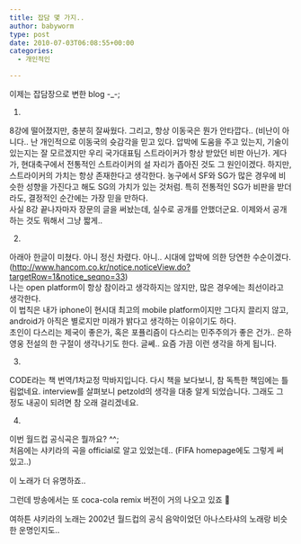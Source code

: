```yaml
---
title: 잡담 몇 가지..
author: babyworm
type: post
date: 2010-07-03T06:08:55+00:00
categories:
  - 개인적인

---
```

이제는 잡담장으로 변한 blog -_-;

1.  
8강에 떨어졌지만, 충분히 잘싸웠다. 그리고, 항상 이동국은 뭔가 안타깝다.. (비난이 아니다.. 난 개인적으로 이동국의 슛감각을 믿고 있다. 압박에 도움을 주고 있는지, 기술이 있는지는 잘 모르겠지만 우리 국가대표팀 스트라이커가 항상 받았던 비판 아닌가. 게다가, 현대축구에서 전통적인 스트라이커의 설 자리가 좁아진 것도 그 원인이겠다. 하지만, 스트라이커의 가치는 항상 존재한다고 생각한다. 농구에서 SF와 SG가 많은 경우에 비슷한 성향을 가진다고 해도 SG의 가치가 있는 것처럼. 특히 전통적인 SG가 비판을 받더라도, 결정적인 순간에는 가장 믿을 만하다.  
사실 8강 끝나자마자 장문의 글을 써놨는데, 실수로 공개를 안했더군요. 이제와서 공개하는 것도 뭐해서 그냥 짧게.. 

2.  
아래아 한글이 미쳤다. 아니 정신 차렸다. 아니.. 시대에 압박에 의한 당연한 수순이겠다.  
(http://www.hancom.co.kr/notice.noticeView.do?targetRow=1&notice_seqno=33)  
나는 open platform이 항상 참이라고 생각하지는 않지만, 많은 경우에는 최선이라고 생각한다.  
이 법칙은 내가 iphone이 현시대 최고의 mobile platform이지만 그다지 끌리지 않고, android가 아직은 별로지만 미래가 밝다고 생각하는 이유이기도 하다.  
초인이 다스리는 제국이 좋은가, 혹은 포퓰리즘이 다스리는 민주주의가 좋은 건가.. 은하영웅 전설의 한 구절이 생각나기도 한다. 글쎄.. 요즘 가끔 이런 생각을 하게 됩니다. 

3.  
CODE라는 책 번역/1차교정 막바지입니다. 다시 책을 보다보니, 참 독특한 책임에는 틀림없네요. interview를 살펴보니 petzold의 생각을 대충 알게 되었습니다. 그래도 그 정도 내공이 되려면 참 오래 걸리겠네요. 

4.  
이번 월드컵 공식곡은 뭘까요? ^^;  
처음에는 샤키라의 곡을 official로 알고 있었는데.. (FIFA homepage에도 그렇게 써 있고..)

이 노래가 더 유명하죠.. 

그런데 방송에서는 또 coca-cola remix 버전이 거의 나오고 있죠 🙂

여하튼 샤키라의 노래는 2002년 월드컵의 공식 음악이었던 아나스타샤의 노래랑 비슷한 운명인지도..
